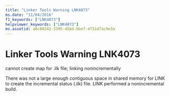 ```yaml
---
title: "Linker Tools Warning LNK4073"
ms.date: "11/04/2016"
f1_keywords: ["LNK4073"]
helpviewer_keywords: ["LNK4073"]
ms.assetid: a0c80242-3395-45bd-bbe7-4f31d7ac9e3a
---
```

# Linker Tools Warning LNK4073

cannot create map for .ilk file; linking nonincrementally

There was not a large enough contiguous space in shared memory for LINK to create the incremental status (.ilk) file. LINK performed a nonincremental build.